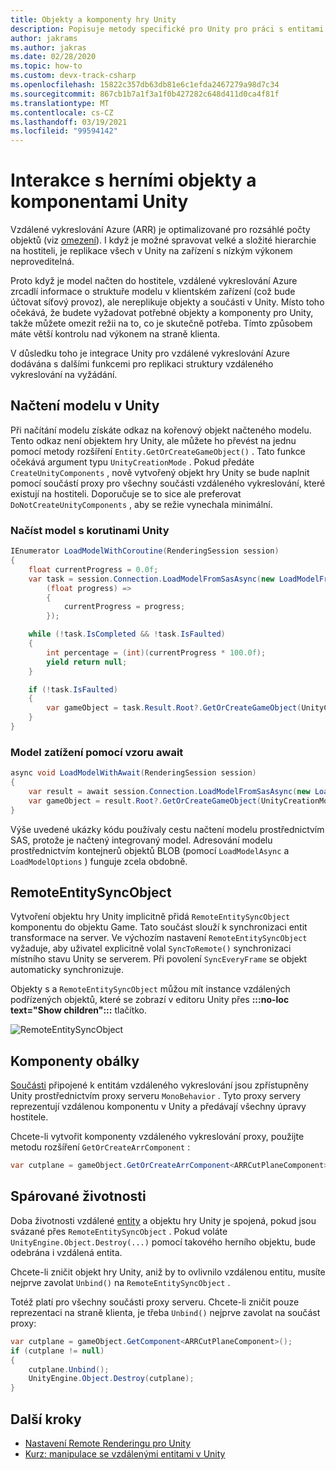 ```yaml
---
title: Objekty a komponenty hry Unity
description: Popisuje metody specifické pro Unity pro práci s entitami a komponentami vzdáleného vykreslování.
author: jakrams
ms.author: jakras
ms.date: 02/28/2020
ms.topic: how-to
ms.custom: devx-track-csharp
ms.openlocfilehash: 15822c357db63db81e6c1efda2467279a98d7c34
ms.sourcegitcommit: 867cb1b7a1f3a1f0b427282c648d411d0ca4f81f
ms.translationtype: MT
ms.contentlocale: cs-CZ
ms.lasthandoff: 03/19/2021
ms.locfileid: "99594142"
---
```

# <a name="interact-with-unity-game-objects-and-components"></a>Interakce s herními objekty a komponentami Unity

Vzdálené vykreslování Azure (ARR) je optimalizované pro rozsáhlé počty objektů (viz [omezení](../../reference/limits.md)). I když je možné spravovat velké a složité hierarchie na hostiteli, je replikace všech v Unity na zařízení s nízkým výkonem neproveditelná.

Proto když je model načten do hostitele, vzdálené vykreslování Azure zrcadlí informace o struktuře modelu v klientském zařízení (což bude účtovat síťový provoz), ale nereplikuje objekty a součásti v Unity. Místo toho očekává, že budete vyžadovat potřebné objekty a komponenty pro Unity, takže můžete omezit režii na to, co je skutečně potřeba. Tímto způsobem máte větší kontrolu nad výkonem na straně klienta.

V důsledku toho je integrace Unity pro vzdálené vykreslování Azure dodávána s dalšími funkcemi pro replikaci struktury vzdáleného vykreslování na vyžádání.

## <a name="load-a-model-in-unity"></a>Načtení modelu v Unity

Při načítání modelu získáte odkaz na kořenový objekt načteného modelu. Tento odkaz není objektem hry Unity, ale můžete ho převést na jednu pomocí metody rozšíření `Entity.GetOrCreateGameObject()` . Tato funkce očekává argument typu `UnityCreationMode` . Pokud předáte `CreateUnityComponents` , nově vytvořený objekt hry Unity se bude naplnit pomocí součástí proxy pro všechny součásti vzdáleného vykreslování, které existují na hostiteli. Doporučuje se to sice ale preferovat `DoNotCreateUnityComponents` , aby se režie vynechala minimální.

### <a name="load-model-with-unity-coroutines"></a>Načíst model s korutinami Unity

```cs
IEnumerator LoadModelWithCoroutine(RenderingSession session)
{
    float currentProgress = 0.0f;
    var task = session.Connection.LoadModelFromSasAsync(new LoadModelFromSasOptions("builtin://Engine"),
        (float progress) =>
        {
            currentProgress = progress;
        });

    while (!task.IsCompleted && !task.IsFaulted)
    {
        int percentage = (int)(currentProgress * 100.0f);
        yield return null;
    }

    if (!task.IsFaulted)
    {
        var gameObject = task.Result.Root?.GetOrCreateGameObject(UnityCreationMode.DoNotCreateUnityComponents);
    }
}
```

### <a name="load-model-with-await-pattern"></a>Model zatížení pomocí vzoru await

```cs
async void LoadModelWithAwait(RenderingSession session)
{
    var result = await session.Connection.LoadModelFromSasAsync(new LoadModelFromSasOptions("builtin://Engine"), null);
    var gameObject = result.Root?.GetOrCreateGameObject(UnityCreationMode.DoNotCreateUnityComponents);
}
```

Výše uvedené ukázky kódu používaly cestu načtení modelu prostřednictvím SAS, protože je načtený integrovaný model. Adresování modelu prostřednictvím kontejnerů objektů BLOB (pomocí `LoadModelAsync` a `LoadModelOptions` ) funguje zcela obdobně.

## <a name="remoteentitysyncobject"></a>RemoteEntitySyncObject

Vytvoření objektu hry Unity implicitně přidá `RemoteEntitySyncObject` komponentu do objektu Game. Tato součást slouží k synchronizaci entit transformace na server. Ve výchozím nastavení `RemoteEntitySyncObject` vyžaduje, aby uživatel explicitně volal `SyncToRemote()` synchronizaci místního stavu Unity se serverem. Při povolení `SyncEveryFrame` se objekt automaticky synchronizuje.

Objekty s a `RemoteEntitySyncObject` můžou mít instance vzdálených podřízených objektů, které se zobrazí v editoru Unity přes **:::no-loc text="Show children":::** tlačítko.

![RemoteEntitySyncObject](media/remote-entity-sync-object.png)

## <a name="wrapper-components"></a>Komponenty obálky

[Součásti](../../concepts/components.md) připojené k entitám vzdáleného vykreslování jsou zpřístupněny Unity prostřednictvím proxy serveru `MonoBehavior` . Tyto proxy servery reprezentují vzdálenou komponentu v Unity a předávají všechny úpravy hostitele.

Chcete-li vytvořit komponenty vzdáleného vykreslování proxy, použijte metodu rozšíření `GetOrCreateArrComponent` :

```cs
var cutplane = gameObject.GetOrCreateArrComponent<ARRCutPlaneComponent>(RemoteManagerUnity.CurrentSession);
```

## <a name="coupled-lifetimes"></a>Spárované životnosti

Doba životnosti vzdálené [entity](../../concepts/entities.md) a objektu hry Unity je spojená, pokud jsou svázané přes `RemoteEntitySyncObject` . Pokud voláte `UnityEngine.Object.Destroy(...)` pomocí takového herního objektu, bude odebrána i vzdálená entita.

Chcete-li zničit objekt hry Unity, aniž by to ovlivnilo vzdálenou entitu, musíte nejprve zavolat `Unbind()` na `RemoteEntitySyncObject` .

Totéž platí pro všechny součásti proxy serveru. Chcete-li zničit pouze reprezentaci na straně klienta, je třeba `Unbind()` nejprve zavolat na součást proxy:

```cs
var cutplane = gameObject.GetComponent<ARRCutPlaneComponent>();
if (cutplane != null)
{
    cutplane.Unbind();
    UnityEngine.Object.Destroy(cutplane);
}
```

## <a name="next-steps"></a>Další kroky

* [Nastavení Remote Renderingu pro Unity](unity-setup.md)
* [Kurz: manipulace se vzdálenými entitami v Unity](../../tutorials/unity/manipulate-models/manipulate-models.md)
